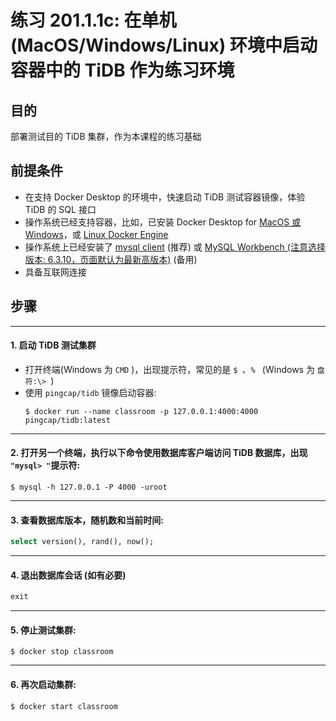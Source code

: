 # **练习 201.1.1c: 在单机 (MacOS/Windows/Linux) 环境中启动容器中的 TiDB 作为练习环境**

## **目的**
部署测试目的 TiDB 集群，作为本课程的练习基础

## **前提条件**
+ 在支持 Docker Desktop 的环境中，快速启动 TiDB 测试容器镜像，体验 TiDB 的 SQL 接口
+ 操作系统已经支持容器，比如，已安装 Docker Desktop for [MacOS 或 Windows](https://www.docker.com/products/docker-desktop)，或 [Linux Docker Engine](https://hub.docker.com/search?offering=community&operating_system=linux&q=&type=edition)
+ 操作系统上已经安装了 [mysql client](https://cn.bing.com/search?q=MacOS+%26+Windows+mysql+client+安装) (推荐) 或 [MySQL Workbench (注意选择版本: 6.3.10，页面默认为最新高版本)](https://downloads.mysql.com/archives/workbench/) (备用)
+ 具备互联网连接

## **步骤**

-----------------------------------------------
#### 1. 启动 TiDB 测试集群
+ 打开终端(Windows 为 `CMD` )，出现提示符，常见的是 `$ `、`% ` (Windows 为 `盘符:\> `)
+ 使用 `pingcap/tidb` 镜像启动容器:
  ```
  $ docker run --name classroom -p 127.0.0.1:4000:4000 pingcap/tidb:latest
  ```

-----------------------------------------------
#### 2. 打开另一个终端，执行以下命令使用数据库客户端访问 TiDB 数据库，出现 `"mysql> "`提示符:
```
$ mysql -h 127.0.0.1 -P 4000 -uroot
```

-----------------------------------------------
#### 3. 查看数据库版本，随机数和当前时间:
```sql
select version(), rand(), now();
```

-----------------------------------------------
#### 4. 退出数据库会话 (如有必要)
```sql
exit
```

-----------------------------------------------
#### 5. 停止测试集群:
```
$ docker stop classroom
```

-----------------------------------------------
#### 6. 再次启动集群:
```
$ docker start classroom
```
